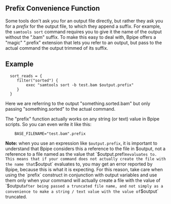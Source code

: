 ## Prefix Convenience Function ##

Some tools don't ask you for an output file directly, but rather they ask you for a _prefix_ for the output file, to which they append a suffix.  For example, the `samtools sort` command requires you to give it the name of the output without the ".bam" suffix. To make this easy to deal with, Bpipe offers a "magic" ".prefix" extension that lets you refer to an output, but pass to the actual command the output trimmed of its suffix.

## Example ##
```
  sort_reads = {
     filter("sorted") {
         exec "samtools sort -b test.bam $output.prefix"
     }
  }
```
Here we are referring to the output "something.sorted.bam" but only passing "something.sorted" to the actual command.

The "prefix" function actually works on any string (or text) value in Bpipe scripts. So you can even write it like this:
```
    BASE_FILENAME="test.bam".prefix
```
**Note:** when you use an expression like `$output.prefix`, it is important to understand that Bpipe considers this a reference to the file in $output, not a reference to a file named as the value that `$output.prefix` evaluates to. This means that if your command does not actually create the file with the name that `$output` evaluates to, you may get an error reported by Bpipe, because this is what it is expecting. For this reason, take care when using the `prefix` construct in conjunction with output variables and use them only when your command will actually create a file with the value of `$output` after being passed a truncated file name, and not simply as a convenience to make a string / text value with the value of `$output` truncated.